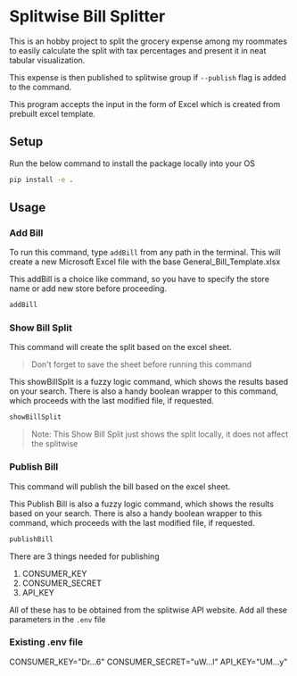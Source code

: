 # Splitwise Bill Splitter

This is an hobby project to split the grocery expense among my roommates to easily calculate the split with tax percentages and present it in neat tabular visualization.

This expense is then published to splitwise group if `--publish` flag is added to the command.

This program accepts the input in the form of Excel which is created from prebuilt excel template.

## Setup

Run the below command to install the package locally into your OS

```bash
pip install -e .
```

## Usage

### Add Bill
To run this command, type `addBill` from any path in the terminal.
This will create a new Microsoft Excel file with the base General_Bill_Template.xlsx

This addBill is a choice like command, so you have to specify the store name or add new store before proceeding.

```bash
addBill
```

### Show Bill Split
This command will create the split based on the excel sheet.
> Don't forget to save the sheet before running this command

This showBillSplit is a fuzzy logic command, which shows the results based on your search.
There is also a handy boolean wrapper to this command, which proceeds with the last modified file, if requested.

```bash
showBillSplit
```

> Note: This Show Bill Split just shows the split locally, it does not affect the splitwise

### Publish Bill

This command will publish the bill based on the excel sheet.

This Publish Bill is also a fuzzy logic command, which shows the results based on your search.
There is also a handy boolean wrapper to this command, which proceeds with the last modified file, if requested.

```bash
publishBill
```

There are 3 things needed for publishing
1. CONSUMER_KEY
2. CONSUMER_SECRET
3. API_KEY

All of these has to be obtained from the splitwise API website.
Add all these parameters in the `.env` file

### Existing .env file

CONSUMER_KEY="Dr...6"
CONSUMER_SECRET="uW...l"
API_KEY="UM...y"
